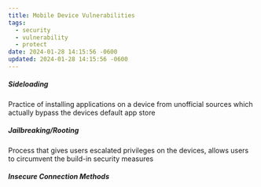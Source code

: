 ```yaml
---
title: Mobile Device Vulnerabilities
tags:
  - security
  - vulnerability
  - protect
date: 2024-01-28 14:15:56 -0600
updated: 2024-01-28 14:15:56 -0600
---
```


##### Sideloading
Practice of installing applications on a device from unofficial sources which actually bypass the devices default app store

##### Jailbreaking/Rooting
Process that gives users escalated privileges on the devices, allows users to circumvent the build-in security measures

##### Insecure Connection Methods
